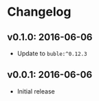 # Changelog

## v0.1.0: 2016-06-06

- Update to `buble:^0.12.3`

## v0.0.1: 2016-06-06

- Initial release
